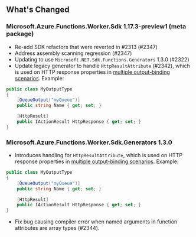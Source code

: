 ## What's Changed

<!-- Please add your release notes in the following format:
- My change description (#PR/#issue)
-->

### Microsoft.Azure.Functions.Worker.Sdk 1.17.3-preview1 (meta package)

- Re-add SDK refactors that were reverted in #2313 (#2347)
- Address assembly scanning regression (#2347)
- Updating to use `Microsoft.NET.Sdk.Functions.Generators` 1.3.0 (#2322)
- Update legacy generator to handle `HttpResultAttribute` (#2342), which is used on HTTP response properties in [multiple output-binding scenarios](https://learn.microsoft.com/en-us/azure/azure-functions/dotnet-isolated-process-guide?tabs=windows#multiple-output-bindings). Example:

```csharp
public class MyOutputType
{
    [QueueOutput("myQueue")]
    public string Name { get; set; }

    [HttpResult]
    public IActionResult HttpResponse { get; set; }
}
```

### Microsoft.Azure.Functions.Worker.Sdk.Generators 1.3.0

- Introduces handling for `HttpResultAttribute`, which is used on HTTP response properties in [multiple output-binding scenarios](https://learn.microsoft.com/en-us/azure/azure-functions/dotnet-isolated-process-guide?tabs=windows#multiple-output-bindings). Example:

```csharp
public class MyOutputType
{
    [QueueOutput("myQueue")]
    public string Name { get; set; }

    [HttpResult]
    public IActionResult HttpResponse { get; set; }
}
```

- Fix bug causing compiler error when named arguments in function attributes are array types (#2344).